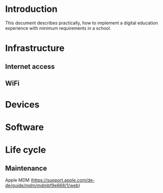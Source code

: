 # Introduction
This document describes practically, how to implement a digital education experience with minimum requirements in a school.

# Infrastructure
## Internet access
## WiFi

# Devices

# Software

# Life cycle
## Maintenance
Apple MDM (https://support.apple.com/de-de/guide/mdm/mdmbf9e668/1/web)
